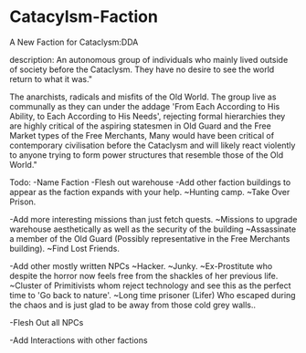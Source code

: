 # Catacylsm-Faction
A New Faction for Cataclysm:DDA

description: An autonomous group of individuals who mainly lived outside of society before the Cataclysm. They have no desire to see the world return to what it was."
      
The anarchists, radicals and misfits of the Old World. The group live as communally as they can under the addage 'From Each According to His Ability, to Each According to His Needs', rejecting formal hierarchies they are highly critical of the aspiring statesmen in Old Guard and the Free Market types of the Free Merchants, Many would have been critical of contemporary civilisation before the Cataclysm and will likely react violently to anyone trying to form power structures that resemble those of the Old World."

Todo: 
-Name Faction
-Flesh out warehouse
-Add other faction buildings to appear as the faction expands with your help.
	~Hunting camp.
	~Take Over Prison.

-Add more interesting missions than just fetch quests.
	~Missions to upgrade warehouse aesthetically as well as the security of the building
	~Assassinate a member of the Old Guard (Possibly representative in the Free Merchants building).
	~Find Lost Friends.


-Add other mostly written NPCs
	~Hacker.
	~Junky.
	~Ex-Prostitute who despite the horror now feels free from the shackles of her previous life.
	~Cluster of Primitivists whom reject technology and see this as the perfect time to 'Go back to nature'.
	~Long time prisoner (Lifer) Who escaped during the chaos and is just glad to be away from those cold grey walls..

-Flesh Out all NPCs


-Add Interactions with other factions
  
